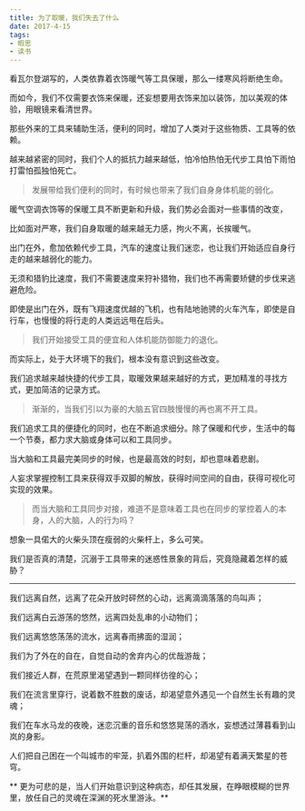 ```yaml
---
title: 为了取暖，我们失去了什么
date: 2017-4-15
tags: 
- 暇思
- 读书
---
```


看瓦尔登湖写的，人类依靠着衣饰暖气等工具保暖，那么一缕寒风将断绝生命。

而如今，我们不仅需要衣饰来保暖，还妄想要用衣饰来加以装饰，加以美观的体验，用眼镜来看清世界。

那些外来的工具来辅助生活，便利的同时，增加了人类对于这些物质、工具等的依赖。

越来越紧密的同时，我们个人的抵抗力越来越低，怕冷怕热怕无代步工具怕下雨怕打雷怕孤独怕死亡。

> 发展带给我们便利的同时，有时候也带来了我们自身身体机能的弱化。

<!--more--> 

暖气空调衣饰等的保暖工具不断更新和升级，我们势必会面对一些事情的改变，

比如面对严寒，我们自身取暖的越来越无力感，拘火不离，长挨暖气。

出门在外，愈加依赖代步工具，汽车的速度让我们迷恋，也让我们开始适应自身行走的越来越弱化的能力。

无须和猎豹比速度，我们不需要速度来狩补猎物，我们也不再需要矫健的步伐来逃避危险。

即使是出门在外，既有飞翔速度优越的飞机，也有陆地驰骋的火车汽车，即使是自行车，也慢慢的将行走的人类远远甩在后头。

> 我们开始接受工具的便宜和人体机能防御能力的退化。

而实际上，处于大环境下的我们，根本没有意识到这些改变。

我们追求越来越快捷的代步工具，取暖效果越来越好的方式，更加精准的寻找方式，更加简洁的记录方式。

> 渐渐的，当我们引以为豪的大脑五官四肢慢慢的再也离不开工具。

我们追求工具的便捷化的同时，也在不断追求细分。除了保暖和代步，生活中的每一个节奏，都力求大脑或身体可以和工具同步。

当大脑和工具最完美同步的时候，也是最高效的时刻，却也意味着悲剧。

人妄求掌握控制工具来获得双手双脚的解放，获得时间空间的自由，获得可视化可实现的效果。

> 而当大脑和工具同步对接，难道不是意味着工具也在同步的掌控着人的本身，人的大脑，人的行为吗？

想象一具偌大的火柴头顶在瘦弱的火柴杆上，多么可笑。

我们是否真的清楚，沉溺于工具带来的迷惑性景象的背后，究竟隐藏着怎样的威胁？

---

我们远离自然，远离了花朵开放时砰然的心动，远离滴滴落落的鸟叫声；

我们远离白云游荡的悠然，远离四处乱串的小动物们；

我们远离悠悠荡荡的流水，远离春雨拂面的湿润；

我们为了外在的自在，自觉自动的舍弃内心的优哉游哉；

我们接近人群，在荒原里渴望遇到一颗同样彷徨的心；

我们在流言里穿行，说着数不胜数的废话，却渴望意外遇见一个自然生长有趣的灵魂；

我们在车水马龙的夜晚，迷恋沉重的音乐和悠悠晃荡的酒水，妄想透过薄暮看到山岚的身影。

人们把自己困在一个叫城市的牢笼，扒着外围的栏杆，却渴望有着满天繁星的苍穹。

** 更为可悲的是，当人们开始意识到这种病态，却任其发展，在睁眼模糊的世界里，放任自己的灵魂在深渊的死水里游泳。**



